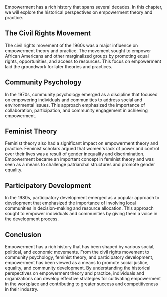 
Empowerment has a rich history that spans several decades. In this chapter, we will explore the historical perspectives on empowerment theory and practice.

The Civil Rights Movement
-------------------------

The civil rights movement of the 1960s was a major influence on empowerment theory and practice. The movement sought to empower African Americans and other marginalized groups by promoting equal rights, opportunities, and access to resources. This focus on empowerment laid the groundwork for later theories and practices.

Community Psychology
--------------------

In the 1970s, community psychology emerged as a discipline that focused on empowering individuals and communities to address social and environmental issues. This approach emphasized the importance of collaboration, participation, and community engagement in achieving empowerment.

Feminist Theory
---------------

Feminist theory also had a significant impact on empowerment theory and practice. Feminist scholars argued that women's lack of power and control over their lives was a result of gender inequality and discrimination. Empowerment became an important concept in feminist theory and was seen as a means to challenge patriarchal structures and promote gender equality.

Participatory Development
-------------------------

In the 1980s, participatory development emerged as a popular approach to development that emphasized the importance of involving local communities in decision-making and resource allocation. This approach sought to empower individuals and communities by giving them a voice in the development process.

Conclusion
----------

Empowerment has a rich history that has been shaped by various social, political, and economic movements. From the civil rights movement to community psychology, feminist theory, and participatory development, empowerment has been viewed as a means to promote social justice, equality, and community development. By understanding the historical perspectives on empowerment theory and practice, individuals and organizations can develop effective strategies for cultivating empowerment in the workplace and contributing to greater success and competitiveness in their industry.
